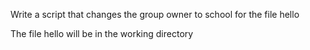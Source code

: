 Write a script that changes the group owner to school for the file hello

The file hello will be in the working directory


